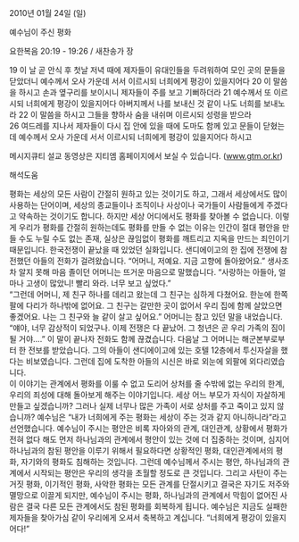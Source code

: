 2010년 01월 24일 (일)

예수님이 주신 평화



요한복음 20:19 - 19:26 / 새찬송가  장


19 이 날 곧 안식 후 첫날 저녁 때에 제자들이 유대인들을 두려워하여 모인 곳의 문들을 닫았더니 예수께서 오사 가운데 서서 이르시되 너희에게 평강이 있을지어다 20 이 말씀을 하시고 손과 옆구리를 보이시니 제자들이 주를 보고 기뻐하더라 21 예수께서 또 이르시되 너희에게 평강이 있을지어다 아버지께서 나를 보내신 것 같이 나도 너희를 보내노라 22 이 말씀을 하시고 그들을 향하사 숨을 내쉬며 이르시되 성령을 받으라  
26 여드레를 지나서 제자들이 다시 집 안에 있을 때에 도마도 함께 있고 문들이 닫혔는데 예수께서 오사 가운데 서서 이르시되 너희에게 평강이 있을지어다 하시고  

메시지큐티 설교 동영상은 지티엠 홈페이지에서 보실 수 있습니다. (www.gtm.or.kr)

해석도움





평화는 세상의 모든 사람이 간절히 원하고 있는 것이기도 하고, 그래서 세상에서도 많이 사용하는 단어이며, 세상의 종교들이나 조직이나 사상이나 국가들이 사람들에게 주겠다고 약속하는 것이기도 합니다. 하지만 세상 어디에서도 평화를 찾아볼 수 없습니다. 이렇게 우리가 평화를 간절히 원하는데도 평화를 만들 수 없는 이유는 인간이 절대 평안을 만들 수도 누릴 수도 없는 존재, 실상은 끊임없이 평화를 깨트리고 지옥을 만드는 죄인이기 때문입니다.
한국전쟁이 끝났을 때 있었던 실화입니다. 
샌디에이고의 한 집에 전쟁에 참전했던 아들의 전화가 걸려왔습니다. 
“어머니, 저예요. 지금 고향에 돌아왔어요.” 생사조차 알지 못해 마음 졸이던 어머니는 뜨거운 마음으로 말했습니다. “사랑하는 아들아, 얼마나 고생이 많았니! 빨리 와라. 너무 보고 싶었다.”  
“그런데 어머니, 제 친구 하나를 데리고 왔는데 그 친구는 심하게 다쳤어요. 한눈에 한쪽 팔에 다리가 하나밖에 없어요. 그 친구는 갈만한 곳이 없어서 우리 집에 함께 살았으면 좋겠어요. 나는 그 친구와 늘 같이 살고 싶어요.” 어머니는 참고 있던 말을 내었습니다. 
“얘야, 너무 감상적이 되었구나. 이제 전쟁은 다 끝났어. 그 청년은 곧 우리 가족의 짐이 될 거야….” 이 말이 끝나자 전화도 함께 끊겼습니다. 
다음날 그 어머니는 해군본부로부터 한 전보를 받았습니다. 그의 아들이 샌디에이고에 있는 호텔 12층에서 투신자살을 했다는 비보였습니다. 그런데 집에 도착한 아들의 시신은 바로 외눈에 외팔에 외다리였습니다.  
이 이야기는 관계에서 평화를 이룰 수 없고 도리어 상처를 줄 수밖에 없는 우리의 한계, 우리의 죄성에 대해 돌아보게 해주는 이야기입니다. 세상 어느 부모가 자식이 자살하게 만들고 싶겠습니까? 그러나 실제 너무나 많은 가족이 서로 상처를 주고 죽이고 있지 않습니까? 
예수님은 “내가 너희에게 주는 평화는 세상이 주는 것과 같지 아니하니라”라고 선언했습니다. 예수님이 주시는 평안은 비록 자아와의 관계, 대인관계, 상황에서 평화가 전혀 없다 해도 먼저 하나님과의 관계에서 평안이 있는 것에 더 집중하는 것이며, 심지어 하나님과의 참된 평안을 이루기 위해서 필요하다면 상황적인 평화, 대인관계에서의 평화, 자기와의 평화도 침해하는 것입니다. 그런데 예수님께서 주시는 평안, 하나님과의 관계에서 시작되는 평안은 우리의 생각을 초월할 정도로 큰 것입니다. 그리고 사탄이 주는 거짓 평화, 이기적인 평화, 사악한 평화는 모든 관계를 단절시키고 결국은 자기도 저주와 멸망으로 이끌게 되지만, 예수님이 주시는 평화, 하나님과의 관계에서 막힘이 없어진 사람은 결국 다른 모든 관계에서도 참된 평화를 회복하게 됩니다.
예수님은 지금도 실패한 제자들을 찾아가심 같이 우리에게 오셔서 축복하고 계십니다. 
“너희에게 평강이 있을지어다!”